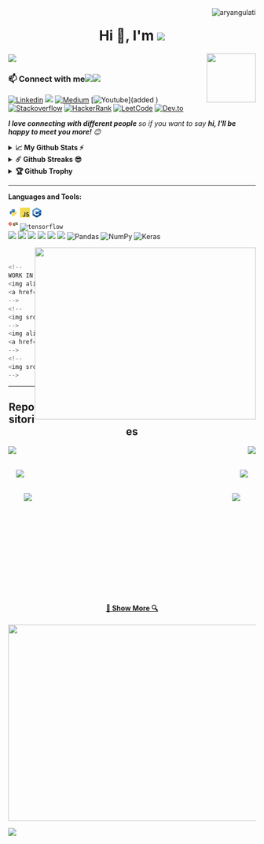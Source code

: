 <img align="right" src="https://komarev.com/ghpvc/?username=aryangulati" alt="aryangulati" />
<h1 align="center"> Hi 👋, I'm  <img src="https://media.giphy.com/media/ulZtUMnDeVAMlVVZW5/giphy.gif" ></h1>

<img align="center" width="1100" src="https://user-images.githubusercontent.com/42711978/107843729-6ee64f80-6df3-11eb-90c1-8c9a07f35cda.gif"/>
<img align="right" width ="100" height="100" src="https://user-images.githubusercontent.com/42711978/107768183-157f1180-6d5c-11eb-8ff6-4b2e8278fd08.gif")
---


<div align='center'> 

 ### 📫 Connect with me<img src="https://user-images.githubusercontent.com/42711978/107780737-19675f80-6d6d-11eb-95dd-102a22c972d3.gif" height="32"><img src="https://media.giphy.com/media/LnQjpWaON8nhr21vNW/giphy.gif" width="60">

[![Linkedin](https://img.shields.io/badge/linkedin-%230077B5.svg?&style=for-the-badge&logo=linkedin&logoColor=white)](https://www.linkedin.com/in/aryangulati)
<img src="https://media.giphy.com/media/WUlplcMpOCEmTGBtBW/giphy.gif" width="50">
[![Medium](https://img.shields.io/badge/medium-%2312100E.svg?&style=for-the-badge&logo=medium&logoColor=white)](https://aryangulati.medium.com/)
[![Youtube](https://img.shields.io/badge/youtube-%23FF0000.svg?&style=for-the-badge&logo=youtube&logoColor=white")](added )
[![Stackoverflow](https://img.shields.io/badge/Stack%20Overflow-%23FF5722.svg?&style=for-the-badge&logo=stackoverflow&logoColor=white)](https://stackoverflow.com/)
[![HackerRank](https://img.shields.io/badge/HackerRank-%23239120.svg?&style=for-the-badge&logo=hackerrank&logoColor=white)](https://www.hackerrank.com/)
[![LeetCode](https://img.shields.io/badge/LeetCode-%13580900.svg?&style=for-the-badge&logo=Leetcode&logoColor=white)](https://leetcode.com/)
[![Dev.to](https://img.shields.io/badge/Dev-%2312100E.svg?&style=for-the-badge&logo=dev&logoColor=white)](https://dev.to/)

</div>

 <em><b>I love connecting with different people</b> so if you want to say <b>hi, I'll be happy to meet you more!</b> 😊</em>

<!--<h3 align="center"> <img src="https://komarev.com/ghpvc/?username=aryangulati" alt="aryangulati" /> </h3>-->



<details>	
  <summary><b>📈 My Github Stats ⚡</b></summary>
  <br>
<p align="center">
  <img width="70%" src="https://github-readme-stats.vercel.app/api?username=aryangulati&show_icons=true&theme=monokai" />
  <img width="29%" src="https://github-readme-stats.vercel.app/api/top-langs/?username=aryangulati&count_private=true&theme=monokai" />

</p>

  
<br>
</details>

<details>	
  <summary><b>☄️ Github Streaks 😎</b></summary>

<img  height="180em" src="https://github-readme-streak-stats.herokuapp.com/?user=aryangulati&hide_border=true" />
<img align="right" width ="220" height="180" src="https://user-images.githubusercontent.com/42711978/107772013-a2789980-6d61-11eb-8b60-d00577b04276.gif"/>
<img align="center" width ="250" height="250" src="https://user-images.githubusercontent.com/42711978/107769300-cfc34880-6d5d-11eb-88dd-cda7cc8dd731.gif"/>

</details>
<details>	
  <summary><b>🏆 Github Trophy</b></summary>
<img width="70%" src="https://github-profile-trophy.vercel.app/?username=aryangulati&theme=monokai" />
<img align="right" width ="180" height="140" src="https://user-images.githubusercontent.com/42711978/107769049-5b88a500-6d5d-11eb-80a2-28bd4ce78fa5.gif"/>

</details>

---

**Languages and Tools:**  
<!-- My Skills -->
<code><img height="20" src="https://raw.githubusercontent.com/github/explore/80688e429a7d4ef2fca1e82350fe8e3517d3494d/topics/python/python.png"></code> <code><img height="20" src="https://raw.githubusercontent.com/github/explore/80688e429a7d4ef2fca1e82350fe8e3517d3494d/topics/javascript/javascript.png"></code> <code><img height="20" src="https://raw.githubusercontent.com/github/explore/80688e429a7d4ef2fca1e82350fe8e3517d3494d/topics/cpp/cpp.png"></code> <code> <img height="20" src="https://raw.githubusercontent.com/github/explore/80688e429a7d4ef2fca1e82350fe8e3517d3494d/topics/git/git.png"></code> <code><img src="https://www.vectorlogo.zone/logos/tensorflow/tensorflow-icon.svg" alt="tensorflow" height="20"> </code> <img src="https://img.shields.io/badge/c%20-%2300599C.svg?&style=for-the-badge&logo=c&logoColor=white" width= 40px/> <img src="https://img.shields.io/badge/bootstrap%20-%23563D7C.svg?&style=for-the-badge&logo=bootstrap&logoColor=white" width=100px/> <img src="https://img.shields.io/badge/mysql-%2300f.svg?&style=for-the-badge&logo=mysql&logoColor=white" width=80px/> <img src="https://img.shields.io/badge/html5%20-%23E34F26.svg?&style=for-the-badge&logo=html5&logoColor=white" width=80px/> <img src="https://img.shields.io/badge/css3%20-%231572B6.svg?&style=for-the-badge&logo=css3&logoColor=white" width=70px/>   <img src="http://img.shields.io/badge/-VS%20Code-000000?style=for-the-badge&logo=Visual-studio-code&logoColor=blue"> <img alt="Pandas" src="https://img.shields.io/badge/pandas%20-%23150458.svg?&style=for-the-badge&logo=pandas&logoColor=white" > <img alt="NumPy" src="https://img.shields.io/badge/numpy%20-%23013243.svg?&style=for-the-badge&logo=numpy&logoColor=white" > <img alt="Keras" src="https://img.shields.io/badge/Keras%20-%23D00000.svg?&style=for-the-badge&logo=Keras&logoColor=white">

<!--<tr>
  <td width="50%">
      &nbsp; <br> [![Spotify](https://aryangulati.vercel.app/api/spotify)](https://open.spotify.com/user/2x8z5aobly2xe6go8shn6d9q8)</td>
  <td width="50%">-->






<!--
**aryangulati/aryangulati** is a ✨ _special_ ✨ repository because its `README.md` (this file) appears on your GitHub profile.

Here are some ideas to get you started:

- 🔭 I’m currently working on ...
- 🌱 I’m currently learning ...
- 👯 I’m looking to collaborate on ...
- 🤔 I’m looking for help with ...
- 💬 Ask me about ...
- 📫 How to reach me: ...
- 😄 Pronouns: ...
- ⚡ Fun fact: ...
-->


<img src="https://user-images.githubusercontent.com/42711978/107772638-7c9fc480-6d62-11eb-9e55-6f5e6b050804.gif"  height="350" width="450" align="right">

<br>


```python
<!--
WORK IN PROGRESS
<img align='left' src="https://i.imgur.com/OTKgDSt.gif" width="360" height="360"><br>
<a href="https://imgbb.com/"><img src="https://i.ibb.co/5LPHvs2/giphy.gif" alt="giphy" border="0" align="right"></a> 
-->
<!--
<img src="https://media.giphy.com/media/SWoSkN6DxTszqIKEqv/giphy.gif" min-width="400px" max-width="400px" width="400px" align="right" >
-->
<img align='left' src="https://i.imgur.com/OTKgDSt.gif" width="360" height="360"><br>
<a href="https://imgbb.com/"><img src="https://i.ibb.co/5LPHvs2/giphy.gif" alt="giphy" border="0" align="right"></a> 
-->
<!--
<img src="https://media.giphy.com/media/SWoSkN6DxTszqIKEqv/giphy.gif" min-width="400px" max-width="400px" width="400px" align="right" >
-->

```


<!--### Profile Views :-->

---------------------------------------------------------

<h2 align="center">Repositories</h2>

<p width="100%" align="center">
  <a align="left" href="https://github.com/aryangulati/Hacktoberfest2020" title="Hacktoberfest2020"><img align="left" height="115" src="https://github-readme-stats.vercel.app/api/pin/?username=aryangulati&repo=Hacktoberfest2020&theme=monokai"></a>
  <a align="right" href="https://github.com/aryangulati/TryingSomething" title="TryingSomething"><img align="right" height="115" src="https://github-readme-stats.vercel.app/api/pin/?username=aryangulati&repo=TryingSomething&theme=monokai"></a>
</p>
<br><br>
<p width="100%" align="center">
  <a align="left" href="https://github.com/aryangulati/Codonfest" title="Codonfest"><img align="left" height="115" src="https://github-readme-stats.vercel.app/api/pin/?username=aryangulati&repo=Codonfest&theme=monokai"></a>
  <a align="right" href="https://github.com/aryangulati/python-programming/tree/Team-PY1" title="python-programming"><img align="right" height="115" src="https://github-readme-stats.vercel.app/api/pin/?username=aryangulati&repo=python-programming&theme=monokai"></a>
</p>
<br><br>
<p width="100%" align="center">
  <a align="left" href="https://github.com/aryangulati/Covidanalysis" title="Covidanalysis"><img align="left" height="115" src="https://github-readme-stats.vercel.app/api/pin/?username=aryangulati&repo=Covidanalysis&theme=monokai"></a>
  <a align="right" href="https://github.com/aryangulati/Character-Based-Language-Model" title="Character-Based-Language-Model"><img align="right" height="134" src="https://github-readme-stats.vercel.app/api/pin/?username=aryangulati&repo=Character-Based-Language-Model&theme=monokai"></a>
</p>
<br><br><br><br><br><br><br><br><br><br><br><br>
<h4 align="center"><a href=https://github.com/aryangulati?tab=repositories" title="Show Repositories">🔎 Show More 🔍</a></h4>

  
 <p>
  
 <img align="center" width ="1200" height="400" src=" https://user-images.githubusercontent.com/42711978/107848295-3c9b1900-6e18-11eb-99ee-a5a3b89c1e79.gif"/>
  </p>
  <img src="https://profile-counter.glitch.me/aryangulati/count.svg" /> <br>
